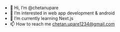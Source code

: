 - 👋 Hi, I’m @chetanupare
- 👀 I’m interested in web app development & android
- 🌱 I’m currently learning Next.js
- 📫 How to reach me chetan.upare1234@gmail.com

<!---
chetanupare/chetanupare is a ✨ special ✨ repository because its `README.md` (this file) appears on your GitHub profile.
You can click the Preview link to take a look at your changes.
--->
